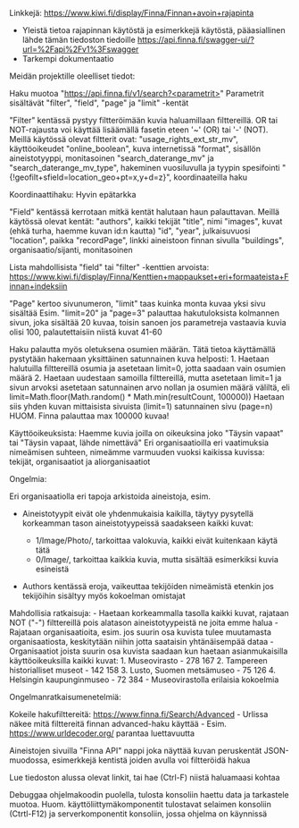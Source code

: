 Linkkejä:
https://www.kiwi.fi/display/Finna/Finnan+avoin+rajapinta

- Yleistä tietoa rajapinnan käytöstä ja esimerkkejä käytöstä, pääasiallinen lähde
  tämän tiedoston tiedoille
  https://api.finna.fi/swagger-ui/?url=%2Fapi%2Fv1%3Fswagger
- Tarkempi dokumentaatio

Meidän projektille oleelliset tiedot:

Haku muotoa "https://api.finna.fi/v1/search?<parametrit>"
Parametrit sisältävät "filter", "field", "page" ja "limit" -kentät

"Filter" kentässä pystyy filtteröimään kuvia haluamillaan filttereillä.
OR tai NOT-rajausta voi käyttää lisäämällä fasetin eteen '~' (OR) tai '-' (NOT).  
 Meillä käytössä olevat filtterit ovat:
"usage_rights_ext_str_mv", käyttöoikeudet
"online_boolean", kuva internetissä
"format", sisällön aineistotyyppi, monitasoinen
"search_daterange_mv" ja "search_daterange_mv_type", hakeminen vuosiluvulla ja tyypin spesifointi
"{!geofilt+sfield=location_geo+pt=x,y+d=z}", koordinaateilla haku

Koordinaattihaku:
Hyvin epätarkka

"Field" kentässä kerrotaan mitkä kentät halutaan haun palauttavan.
Meillä käytössä olevat kentät:
"authors", kaikki tekijät
"title", nimi
"images", kuvat (ehkä turha, haemme kuvan id:n kautta)
"id",
"year", julkaisuvuosi
"location", paikka
"recordPage", linkki aineistoon finnan sivulla
"buildings", organisaatio/sijanti, monitasoinen

Lista mahdollisista "field" tai "filter" -kenttien arvoista:
https://www.kiwi.fi/display/Finna/Kenttien+mappaukset+eri+formaateista+Finnan+indeksiin

"Page" kertoo sivunumeron, "limit" taas kuinka monta kuvaa yksi sivu sisältää
Esim. "limit=20" ja "page=3" palauttaa hakutuloksista kolmannen sivun, joka sisältää 20 kuvaa,
toisin sanoen jos parametreja vastaavia kuvia olisi 100, palautettaisiin niistä kuvat 41-60

Haku palautta myös oletuksena osumien määrän. Tätä tietoa käyttämällä pystytään hakemaan yksittäinen
satunnainen kuva helposti: 1. Haetaan halutuilla filttereillä osumia ja asetetaan limit=0, jotta saadaan vain osumien määrä 2. Haetaan uudestaan samoilla filttereillä, mutta asetetaan limit=1 ja sivun arvoksi
asetetaan satunnainen arvo nollan ja osumien määrä väliltä, eli
limit=Math.floor(Math.random() \* Math.min(resultCount, 100000))
Haetaan siis yhden kuvan mittaisista sivuista (limit=1) satunnainen sivu (page=n)
HUOM. Finna palauttaa max 100000 kuvaa!

Käyttöoikeuksista:
Haemme kuvia joilla on oikeuksina joko "Täysin vapaat" tai "Täysin vapaat, lähde nimettävä"
Eri organisaatioilla eri vaatimuksia nimeämisen suhteen, nimeämme varmuuden vuoksi
kaikissa kuvissa: tekijät, organisaatiot ja aliorganisaatiot

Ongelmia:

Eri organisaatiolla eri tapoja arkistoida aineistoja, esim.

- Aineistotyypit eivät ole yhdenmukaisia kaikilla, täytyy pysytellä korkeamman
  tason aineistotyypeissä saadakseen kaikki kuvat:

  - 1/Image/Photo/, tarkoittaa valokuvia, kaikki eivät kuitenkaan käytä tätä
  - 0/Image/, tarkoittaa kaikkia kuvia, mutta sisältää esimerkiksi kuvia esineistä

- Authors kentässä eroja, vaikeuttaa tekijöiden nimeämistä etenkin jos tekijöihin sisältyy
  myös kokoelman omistajat

Mahdollisia ratkaisuja: - Haetaan korkeammalla tasolla kaikki kuvat, rajataan NOT ("-") filttereillä pois
alatason aineistotyypeistä ne joita emme halua - Rajataan organisaatioita, esim. jos suurin osa kuvista tulee muutamasta organisaatiosta,
keskitytään niihin jotta saataisin yhtänäisempää dataa - Organisaatiot joista suurin osa kuvista saadaan kun haetaan
asianmukaisilla käyttöoikeuksilla kaikki kuvat: 1. Museovirasto - 278 167 2. Tampereen historialliset museot - 142 158 3. Lusto, Suomen metsämuseo - 75 126 4. Helsingin kaupunginmuseo - 72 384 - Museovirastolla erilaisia kokoelmia

Ongelmanratkaisumenetelmiä:

Kokeile hakufilttereitä: https://www.finna.fi/Search/Advanced - Urlissa näkee mitä filttereitä finnan advanced-haku käyttää - Esim. https://www.urldecoder.org/ parantaa luettavuutta

Aineistojen sivuilla "Finna API" nappi joka näyttää kuvan peruskentät JSON-muodossa,
esimerkkejä kentistä joiden avulla voi filtteröidä hakua

Lue tiedoston alussa olevat linkit, tai hae (Ctrl-F) niistä haluamaasi kohtaa

Debuggaa ohjelmakoodin puolella, tulosta konsoliin haettu data ja tarkastele muotoa.
Huom. käyttöliittymäkomponentit tulostavat selaimen konsoliin (Ctrtl-F12) ja
serverkomponentit konsoliin, jossa ohjelma on käynnissä
